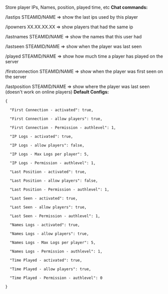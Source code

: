 Store player IPs, Names, position, played time, etc
**Chat commands:**

/lastips STEAMID/NAME => show the last ips used by this player

/ipowners XX.XX.XX.XX => show players that had the same ip

/lastnames STEAMID/NAME => show the names that this user had

/lastseen STEAMID/NAME => show when the player was last seen

/played STEAMID/NAME => show how much time a player has played on the server

/firstconnection STEAMID/NAME => show when the player was first seen on the server

/lastposition STEAMID/NAME => show where the player was last seen (doesn't work on online players)
**Default Configs:**

````
{

  "First Connection - activated": true,

  "First Connection - allow players": true,

  "First Connection - Permission - authlevel": 1,

  "IP Logs - activated": true,

  "IP Logs - allow players": false,

  "IP Logs - Max Logs per player": 5,

  "IP Logs - Permission - authlevel": 1,

  "Last Position - activated": true,

  "Last Position - allow players": false,

  "Last Position - Permission - authlevel": 1,

  "Last Seen - activated": true,

  "Last Seen - allow players": true,

  "Last Seen - Permission - authlevel": 1,

  "Names Logs - activated": true,

  "Names Logs - allow players": true,

  "Names Logs - Max Logs per player": 5,

  "Names Logs - Permission - authlevel": 1,

  "Time Played - activated": true,

  "Time Played - allow players": true,

  "Time Played - Permission - authlevel": 0

}
````
